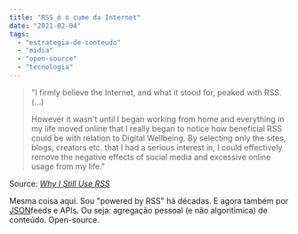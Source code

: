 ```yaml
---
title: "RSS é o cume da Internet"
date: "2021-02-04"
tags: 
  - "estrategia-de-conteudo"
  - "midia"
  - "open-source"
  - "tecnologia"
---
```


> "I firmly believe the Internet, and what it stood for, peaked with RSS. (…)
> 
> However it wasn't until I began working from home and everything in my life moved online that I really began to notice how beneficial RSS could be with relation to Digital Wellbeing. By selecting only the sites, blogs, creators etc. that I had a serious interest in, I could effectively remove the negative effects of social media and excessive online usage from my life."

Source: _[Why I Still Use RSS](https://atthis.link/blog/2021/rss.html)_

Mesma coisa aqui. Sou "powered by RSS" há décadas. E agora também por [JSON](https://en.wikipedia.org/wiki/JSON)feeds e APIs. Ou seja: agregação pessoal (e não algoritimica) de conteúdo. Open-source.
